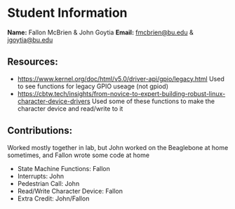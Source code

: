 # Student Information
**Name:** Fallon McBrien & John Goytia
**Email:** fmcbrien@bu.edu & jgoytia@bu.edu


## Resources:
- https://www.kernel.org/doc/html/v5.0/driver-api/gpio/legacy.html
    Used to see functions for legacy GPIO useage (not gpiod)
- https://cbtw.tech/insights/from-novice-to-expert-building-robust-linux-character-device-drivers
    Used some of these functions to make the character device and read/write to it


## Contributions:
Worked mostly together in lab, but John worked on the Beaglebone at home sometimes, and Fallon wrote some code at home

- State Machine Functions: Fallon
- Interrupts: John
- Pedestrian Call: John
- Read/Write Character Device: Fallon
- Extra Credit: John/Fallon

